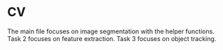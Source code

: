 # CV

The main file focuses on image segmentation with the helper functions.
Task 2 focuses on feature extraction. 
Task 3 focuses on object tracking. 
